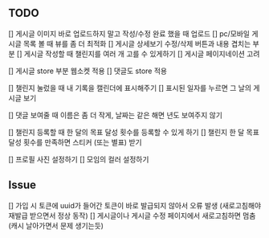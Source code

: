 ## TODO

[] 게시글 이미지 바로 업로드하지 말고 작성/수정 완료 했을 때 업로드
[] pc/모바일 게시글 목록 볼 때 뷰를 좀 더 최적화
[] 게시글 상세보기 수정/삭제 버튼과 내용 겹치는 부분
[] 게시글 작성할 때 챌린지를 여러 개 고를 수 있게하기
[] 게시글 페이지네이션 고려

[] 게시글 store 부분 웹소켓 적용
[] 댓글도 store 적용

[] 챌린지 눌렀을 때 내 기록을 캘린더에 표시해주기
[] 표시된 일자를 누르면 그 날의 게시글 보기

[] 댓글 보여줄 때 이름은 좀 더 작게, 날짜는 같은 해면 년도 보여주지 않기

[] 챌린지 등록할 때 한 달의 목표 달성 횟수를 등록할 수 있게 하기
[] 챌린지 한 달 목표 달성 횟수를 만족하면 스티커 (또는 별표) 받기

[] 프로필 사진 설정하기
[] 모임의 컬러 설정하기

## Issue

[] 가입 시 토큰에 uuid가 들어간 토큰이 바로 발급되지 않아서 오류 발생 (새로고침해야 재발급 받으면서 정상 동작)
[] 게시글이나 게시글 수정 페이지에서 새로고침하면 멈춤 (캐시 날아가면서 문제 생기는듯)
